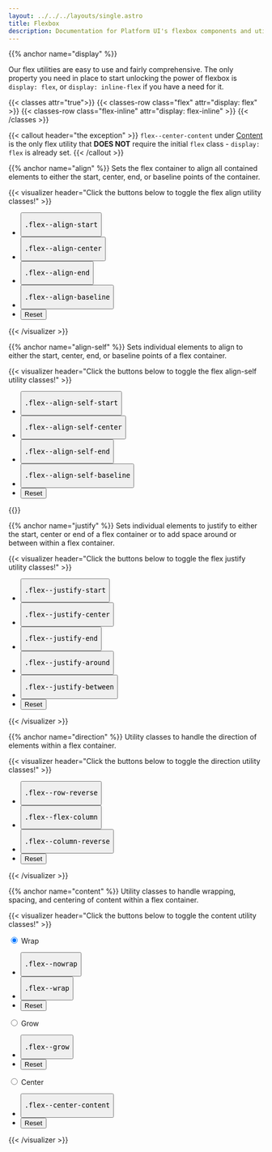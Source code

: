 ```yaml
---
layout: ../../../layouts/single.astro
title: Flexbox
description: Documentation for Platform UI's flexbox components and utilities.
---
```

{{% anchor name="display" %}}

Our flex utilities are easy to use and fairly comprehensive. The only property you need in place to start unlocking the power of flexbox is `display: flex`, or `display: inline-flex` if you have a need for it. 

{{< classes attr="true">}}
{{< classes-row class="flex" attr="display: flex" >}}
{{< classes-row class="flex-inline" attr="display: flex-inline" >}}
{{< /classes >}}

{{< callout header="the exception" >}}
`flex--center-content` under [Content](#content) is the only flex utility that **DOES NOT** require the initial `flex` class - `display: flex` is already set.
{{< /callout >}}

{{% anchor name="align" %}}
Sets the flex container to align all contained elements to either the start, center, end, or baseline points of the container.

{{< visualizer header="Click the buttons below to toggle the flex align utility classes!" >}}
<div class="actions block">
  <ul class="list">
    <li>
      <button class="button" data-example-container="flex--align-start">
        <pre>.flex--align-start</pre>
      </button>
    </li>
    <li>
      <button class="button" data-example-container="flex--align-center">
        <pre>.flex--align-center</pre>
      </button>
    </li>
    <li>
      <button class="button" data-example-container="flex--align-end">
        <pre>.flex--align-end</pre>
      </button>
    </li>
    <li>
      <button class="button" data-example-container="flex--align-baseline">
        <pre>.flex--align-baseline</pre>
      </button>
    </li>
    <li>
      <button class="button button--salmon text--white" data-reset="true">
        Reset
      </button>
    </li>
  </ul>
</div>
<div class="results rounded-2 block background--dark p-3" data-setup='{"classes":["flex vh-25"],"children":[{"el":"div","classes":["abstract-element", "background--light-purple", "border", "border--color-white"]}, {"el":"div","classes":["abstract-element", "background--light-purple", "border", "border--color-white"]}, {"el":"div","classes":["abstract-element", "background--light-purple", "border", "border--color-white"]},{"el":"div","classes":["abstract-element", "background--light-purple", "border", "border--color-white"]}]}'>
</div>
{{< /visualizer >}}

{{% anchor name="align-self" %}}
Sets individual elements to align to either the start, center, end, or baseline points of a flex container.

{{< visualizer header="Click the buttons below to toggle the flex align-self utility classes!" >}}
<div class="actions block">
  <ul class="list">
    <li>
      <button class="button" data-example-elements="flex--align-self-start">
        <pre>.flex--align-self-start</pre>
      </button>
    </li>
    <li>
      <button class="button" data-example-elements="flex--align-self-center">
        <pre>.flex--align-self-center</pre>
      </button>
    </li>
    <li>
      <button class="button" data-example-elements="flex--align-self-end">
        <pre>.flex--align-self-end</pre>
      </button>
    </li>
    <li>
      <button class="button" data-example-elements="flex--align-self-baseline">
        <pre>.flex--align-self-baseline</pre>
      </button>
    </li>
    <li>
      <button class="button button--salmon text--white" data-reset="true">
        Reset
      </button>
    </li>
  </ul>
</div>
<div class="results rounded-2 block background--dark p-3" data-setup='{"classes":["flex vh-25"],"children":[{"el":"div","classes":["abstract-element", "background--light-purple", "border", "border--color-white"]}, {"el":"div","classes":["abstract-element", "background--light-purple", "border", "border--color-white"]}, {"el":"div","classes":["abstract-element", "background--light-purple", "border", "border--color-white"]},{"el":"div","classes":["abstract-element", "background--light-purple", "border", "border--color-white"]}]}'>
</div>
{{</ visualizer >}}

{{% anchor name="justify" %}}
Sets individual elements to justify to either the start, center or end of a flex container or to add space around or between within a flex container.

{{< visualizer header="Click the buttons below to toggle the flex justify utility classes!" >}}
<div class="actions block">
  <ul class="list">
    <li>
      <button class="button" data-example-container="flex--justify-start">
        <pre>.flex--justify-start</pre>
      </button>
    </li>
    <li>
      <button class="button" data-example-container="flex--justify-center">
        <pre>.flex--justify-center</pre>
      </button>
    </li>
    <li>
      <button class="button" data-example-container="flex--justify-end">
        <pre>.flex--justify-end</pre>
      </button>
    </li>
    <li>
      <button class="button" data-example-container="flex--justify-around">
        <pre>.flex--justify-around</pre>
      </button>
    </li>
    <li>
      <button class="button" data-example-container="flex--justify-between">
        <pre>.flex--justify-between</pre>
      </button>
    </li>
    <li>
      <button class="button button--salmon text--white" data-reset="true">
        Reset
      </button>
    </li>
  </ul>
</div>
<div class="results rounded-2 block background--dark p-3" data-setup='{"classes":["flex vh-25"],"children":[{"el":"div","classes":["abstract-element", "background--light-purple", "border", "border--color-white"]}, {"el":"div","classes":["abstract-element", "background--light-purple", "border", "border--color-white"]}, {"el":"div","classes":["abstract-element", "background--light-purple", "border", "border--color-white"]},{"el":"div","classes":["abstract-element", "background--light-purple", "border", "border--color-white"]}]}'>
</div>
{{< /visualizer >}}

{{% anchor name="direction" %}}
Utility classes to handle the direction of elements within a flex container.

{{< visualizer header="Click the buttons below to toggle the direction utility classes!" >}}
<div class="actions block">
  <ul class="list">
    <li>
      <button class="button" data-example-container="flex--row-reverse">
        <pre>.flex--row-reverse</pre>
      </button>
    </li>
    <li>
      <button class="button" data-example-container="flex--column">
        <pre>.flex--flex-column</pre>
      </button>
    </li>
    <li>
      <button class="button" data-example-container="flex--column-reverse">
        <pre>.flex--column-reverse</pre>
      </button>
    </li>
    <li>
      <button class="button button--salmon text--white" data-reset="true">
        Reset
      </button>
    </li>
  </ul>
</div>
<div class="results rounded-2 block background--dark p-3" data-setup='{"classes":["flex vh-25"],"children":[{"el":"div","classes":["abstract-element", "background--light-purple", "border", "border--color-white"]}, {"el":"div","classes":["abstract-element", "background--light-purple", "border", "border--color-white"]}, {"el":"div","classes":["abstract-element", "background--light-purple", "border", "border--color-white"]},{"el":"div","classes":["abstract-element", "background--light-purple", "border", "border--color-white"]}]}'>
</div>
{{< /visualizer >}}

{{% anchor name="content" %}}
Utility classes to handle wrapping, spacing, and centering of content within a flex container.

{{< visualizer header="Click the buttons below to toggle the content utility classes!" >}}
<div class="block-12 tabs my-4">
  <input type="radio" id="flex-wrap" name="tabs" checked>
  <label for="flex-wrap" class="tab">
    Wrap
  </label>
  <div class="tab-panel">
    <div class="visualizer block-container p-3 py-4 tablet-up-2 my-4">
      <div class="actions block">
        <ul class="list">
          <li>
            <button class="button" data-example-container="flex--nowrap">
              <pre>.flex--nowrap</pre>
            </button>
          </li>
          <li>
            <button class="button" data-example-container="flex--wrap">
              <pre>.flex--wrap</pre>
            </button>
          </li>
          <li>
            <button class="button button--salmon text--white" data-reset="true">
              Reset
            </button>
          </li>
        </ul>
      </div>
      <div class="results rounded-2 block background--dark p-3" data-setup='{"classes":["flex vh-25"],"children":[{"el":"div","classes":["abstract-element", "background--light-purple", "border", "border--color-white"]}, {"el":"div","classes":["abstract-element", "background--light-purple", "border", "border--color-white"]}, {"el":"div","classes":["abstract-element", "background--light-purple", "border", "border--color-white"]}, {"el":"div","classes":["abstract-element", "background--light-purple", "border", "border--color-white"]}, {"el":"div","classes":["abstract-element", "background--light-purple", "border", "border--color-white"]}, {"el":"div","classes":["abstract-element", "background--light-purple", "border", "border--color-white"]}, {"el":"div","classes":["abstract-element", "background--light-purple", "border", "border--color-white"]}, {"el":"div","classes":["abstract-element", "background--light-purple", "border", "border--color-white"]}, {"el":"div","classes":["abstract-element", "background--light-purple", "border", "border--color-white"]}, {"el":"div","classes":["abstract-element", "background--light-purple", "border", "border--color-white"]}, {"el":"div","classes":["abstract-element", "background--light-purple", "border", "border--color-white"]}, {"el":"div","classes":["abstract-element", "background--light-purple", "border", "border--color-white"]}]}'>
      </div>
    </div>
  </div>

  <input type="radio" id="flex-grow" name="tabs">
  <label for="flex-grow" class="tab">
    Grow
  </label>
  <div class="tab-panel">
    <div class="visualizer block-container p-3 py-4 tablet-up-2 my-4">
      <div class="actions block">
        <ul class="list">
          <li>
            <button class="button" data-example-elements="flex--grow">
              <pre>.flex--grow</pre>
            </button>
          </li>
          <li>
            <button class="button button--salmon text--white" data-reset="true">
              Reset
            </button>
          </li>
        </ul>
      </div>
      <div class="results rounded-2 block background--dark p-3" data-setup='{"classes":["flex", "vh-25"],"children":[{"el":"div","classes":["abstract-element", "background--light-purple", "border", "border--color-white"]}, {"el":"div","classes":["abstract-element", "background--light-purple", "border", "border--color-white"]}, {"el":"div","classes":["abstract-element", "background--light-purple", "border", "border--color-white"]}]}'>
      </div>
    </div>
  </div>

  <input type="radio" id="flex-center" name="tabs">
  <label for="flex-center" class="tab">
    Center
  </label>
  <div class="tab-panel">
    <div class="visualizer block-container p-3 py-4 tablet-up-2 my-4">
      <div class="actions block">
        <ul class="list">
          <li>
            <button class="button" data-example-container="flex--center-content">
              <pre>.flex--center-content</pre>
            </button>
          </li>
          <li>
            <button class="button button--salmon text--white" data-reset="true">
              Reset
            </button>
          </li>
        </ul>
      </div>
      <div class="results rounded-2 block background--dark p-3" data-setup='{"classes":["flex", "vh-25"],"children":[{"el":"div","classes":["abstract-element", "background--light-purple", "border", "border--color-white"]}, {"el":"div","classes":["abstract-element", "background--light-purple", "border", "border--color-white"]}, {"el":"div","classes":["abstract-element", "background--light-purple", "border", "border--color-white"]}]}'>
      </div>
    </div>
  </div>
</div>
{{< /visualizer >}}